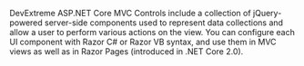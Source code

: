 DevExtreme ASP.NET Core MVC Controls include a collection of jQuery-powered server-side components used to represent data collections and allow a user to perform various actions on the view. You can configure each UI component with Razor C\# or Razor VB syntax, and use them in MVC views as well as in Razor Pages (introduced in .NET Core 2.0).